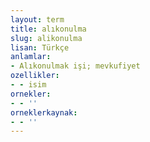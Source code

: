 ```yaml
---
layout: term
title: alıkonulma
slug: alikonulma
lisan: Türkçe
anlamlar:
- Alıkonulmak işi; mevkufiyet
ozellikler:
- - isim
ornekler:
- - ''
orneklerkaynak:
- - ''
---
```

